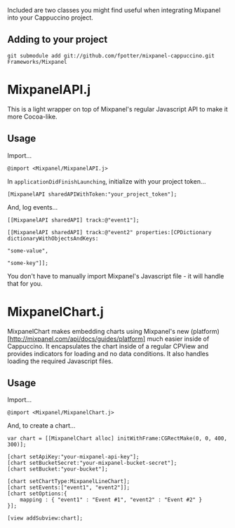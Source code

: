
Included are two classes you might find useful when integrating Mixpanel into your Cappuccino project.

## Adding to your project

    git submodule add git://github.com/fpotter/mixpanel-cappuccino.git Frameworks/Mixpanel

# MixpanelAPI.j

This is a light wrapper on top of Mixpanel's regular Javascript API to make it more Cocoa-like.

## Usage

Import...

    @import <Mixpanel/MixpanelAPI.j>

In `applicationDidFinishLaunching`, initialize with your project token...

    [MixpanelAPI sharedAPIWithToken:"your_project_token"];

And, log events...    

    [[MixpanelAPI sharedAPI] track:@"event1"];
    
    [[MixpanelAPI sharedAPI] track:@"event2" properties:[CPDictionary dictionaryWithObjectsAndKeys:
                                                                       "some-value",
                                                                       "some-key"]];

You don't have to manually import Mixpanel's Javascript file - it will handle that for you.

# MixpanelChart.j

MixpanelChart makes embedding charts using Mixpanel's new (platform)[http://mixpanel.com/api/docs/guides/platform] much easier inside of Cappuccino.  It encapsulates the chart inside of a regular CPView and provides indicators for loading and no data conditions.  It also handles loading the required Javascript files.

## Usage

Import...

    @import <Mixpanel/MixpanelChart.j>

And, to create a chart...

    var chart = [[MixpanelChart alloc] initWithFrame:CGRectMake(0, 0, 400, 300)];
    
    [chart setApiKey:"your-mixpanel-api-key"];
    [chart setBucketSecret:"your-mixpanel-bucket-secret"];
    [chart setBucket:"your-bucket"];
    
    [chart setChartType:MixpanelLineChart];
    [chart setEvents:["event1", "event2"]];
    [chart setOptions:{
        mapping : { "event1" : "Event #1", "event2" : "Event #2" }
    }];
    
    [view addSubview:chart];
